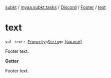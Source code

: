 [subkt](../../../index.md) / [myaa.subkt.tasks](../../index.md) / [Discord](../index.md) / [Footer](index.md) / [text](./text.md)

# text

`val text: `[`Property`](https://docs.gradle.org/current/javadoc/org/gradle/api/provider/Property.html)`<`[`String`](https://kotlinlang.org/api/latest/jvm/stdlib/kotlin/-string/index.html)`>` [(source)](https://github.com/Myaamori/SubKt/blob/0.1.11/src/main/kotlin/myaa/subkt/tasks/discordtask.kt#L62)

Footer text.

**Getter**

Footer text.

